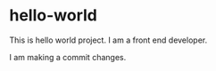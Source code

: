 # hello-world
This is hello world project.
I am a front end developer.

I am making a commit changes.
